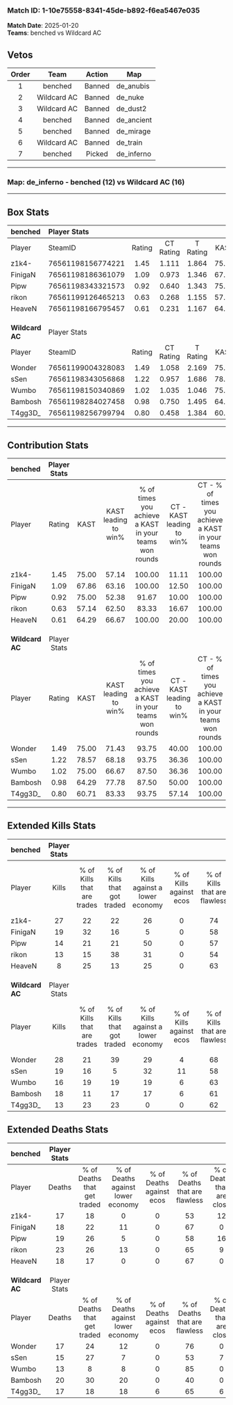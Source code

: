 ### Match ID: 1-10e75558-8341-45de-b892-f6ea5467e035  
**Match Date**: 2025-01-20  
**Teams**: benched vs Wildcard AC  

## Vetos  

| Order | Team | Action | Map |
| :---: | :--: | :----: | --- |
| 1 | benched | Banned | de_anubis |
| 2 | Wildcard AC | Banned | de_nuke |
| 3 | Wildcard AC | Banned | de_dust2 |
| 4 | benched | Banned | de_ancient |
| 5 | benched | Banned | de_mirage |
| 6 | Wildcard AC | Banned | de_train |
| 7 | benched | Picked | de_inferno |

---  

### **Map**: de_inferno - benched (12) vs Wildcard AC (16)  
---  

## Box Stats  

| **benched**     | Player Stats      |        |           |          |       |       |       |         |        |      |     |
| :- | :- | :-: | :-: | :-: | :-: | :-: | :-: | :-: | :-: | :-: | :-: |
| Player          | SteamID           | Rating | CT Rating | T Rating | KAST  |  ADR  | Kills | Assists | Deaths | K/D  | HS% |
| z1k4-           | 76561198156774221 |  1.45  |   1.111   |  1.864   | 75.00 | 96.4  |  27   |    6    |   17   | 1.59 | 33  |
| FinigaN         | 76561198186361079 |  1.09  |   0.973   |  1.346   | 67.86 | 81.6  |  19   |    9    |   18   | 1.06 | 47  |
| Pipw            | 76561198343321573 |  0.92  |   0.640   |  1.343   | 75.00 | 66.3  |  14   |    8    |   19   | 0.74 | 57  |
| rikon           | 76561199126465213 |  0.63  |   0.268   |  1.155   | 57.14 | 54.9  |  13   |    3    |   23   | 0.57 | 61  |
| HeaveN          | 76561198166795457 |  0.61  |   0.231   |  1.167   | 64.29 | 48.0  |   8   |    5    |   18   | 0.44 | 75  |
|                 |                   |        |           |          |       |       |       |         |        |      |     |
|                 |                   |        |           |          |       |       |       |         |        |      |     |
|                 |                   |        |           |          |       |       |       |         |        |      |     |
| **Wildcard AC** | Player Stats      |        |           |          |       |       |       |         |        |      |     |
| Player          | SteamID           | Rating | CT Rating | T Rating | KAST  |  ADR  | Kills | Assists | Deaths | K/D  | HS% |
| Wonder          | 76561199004328083 |  1.49  |   1.058   |  2.169   | 75.00 | 103.2 |  28   |    4    |   17   | 1.65 | 60  |
| sSen            | 76561198343056868 |  1.22  |   0.957   |  1.686   | 78.57 | 82.8  |  19   |    5    |   15   | 1.27 | 57  |
| Wumbo           | 76561198150340869 |  1.02  |   1.035   |  1.046   | 75.00 | 49.2  |  16   |    2    |   13   | 1.23 | 37  |
| Bambosh         | 76561198284027458 |  0.98  |   0.750   |  1.495   | 64.29 | 80.6  |  18   |    5    |   20   | 0.90 | 61  |
| T4gg3D_         | 76561198256799794 |  0.80  |   0.458   |  1.384   | 60.71 | 61.2  |  13   |    6    |   17   | 0.76 | 38  |
---  

## Contribution Stats  

| **benched**     | Player Stats |       |                      |                                                        |                           |                                                             |                          |                                                            |
| :- | :-: | :-: | :-: | :-: | :-: | :-: | :-: | :-: |
| Player          |    Rating    | KAST  | KAST leading to win% | % of times you achieve a KAST in your teams won rounds | CT - KAST leading to win% | CT - % of times you achieve a KAST in your teams won rounds | T - KAST leading to win% | T - % of times you achieve a KAST in your teams won rounds |
| z1k4-           |     1.45     | 75.00 |        57.14         |                         100.00                         |           11.11           |                           100.00                            |          91.67           |                           100.00                           |
| FinigaN         |     1.09     | 67.86 |        63.16         |                         100.00                         |           12.50           |                           100.00                            |          100.00          |                           100.00                           |
| Pipw            |     0.92     | 75.00 |        52.38         |                         91.67                          |           10.00           |                           100.00                            |          90.91           |                           90.91                            |
| rikon           |     0.63     | 57.14 |        62.50         |                         83.33                          |           16.67           |                           100.00                            |          90.00           |                           81.82                            |
| HeaveN          |     0.61     | 64.29 |        66.67         |                         100.00                         |           20.00           |                           100.00                            |          84.62           |                           100.00                           |
|                 |              |       |                      |                                                        |                           |                                                             |                          |                                                            |
|                 |              |       |                      |                                                        |                           |                                                             |                          |                                                            |
|                 |              |       |                      |                                                        |                           |                                                             |                          |                                                            |
| **Wildcard AC** | Player Stats |       |                      |                                                        |                           |                                                             |                          |                                                            |
| Player          |    Rating    | KAST  | KAST leading to win% | % of times you achieve a KAST in your teams won rounds | CT - KAST leading to win% | CT - % of times you achieve a KAST in your teams won rounds | T - KAST leading to win% | T - % of times you achieve a KAST in your teams won rounds |
| Wonder          |     1.49     | 75.00 |        71.43         |                         93.75                          |           40.00           |                           100.00                            |          100.00          |                           91.67                            |
| sSen            |     1.22     | 78.57 |        68.18         |                         93.75                          |           36.36           |                           100.00                            |          100.00          |                           91.67                            |
| Wumbo           |     1.02     | 75.00 |        66.67         |                         87.50                          |           36.36           |                           100.00                            |          100.00          |                           83.33                            |
| Bambosh         |     0.98     | 64.29 |        77.78         |                         87.50                          |           50.00           |                           100.00                            |          100.00          |                           83.33                            |
| T4gg3D_         |     0.80     | 60.71 |        83.33         |                         93.75                          |           57.14           |                           100.00                            |          100.00          |                           91.67                            |
---  

## Extended Kills Stats  

| **benched**     | Player Stats |                            |                            |                                    |                         |                              |                                 |                                       |                    |           |
| :- | :-: | :-: | :-: | :-: | :-: | :-: | :-: | :-: | :-: | :-: |
| Player          |    Kills     | % of Kills that are trades | % of Kills that got traded | % of Kills against a lower economy | % of Kills against ecos | % of Kills that are flawless | % of Kills that are close duels | % of Kills that are assisted by flash | Pistol Round Kills | AWP Kills |
| z1k4-           |      27      |             22             |             22             |                 26                 |            0            |              74              |                0                |                   7                   |         11         |     1     |
| FinigaN         |      19      |             32             |             16             |                 5                  |            0            |              58              |                0                |                   0                   |         0          |     3     |
| Pipw            |      14      |             21             |             21             |                 50                 |            0            |              57              |                0                |                  14                   |         0          |     1     |
| rikon           |      13      |             15             |             38             |                 31                 |            0            |              54              |               15                |                  15                   |         0          |     0     |
| HeaveN          |      8       |             25             |             13             |                 25                 |            0            |              63              |                0                |                  13                   |         0          |     0     |
|                 |              |                            |                            |                                    |                         |                              |                                 |                                       |                    |           |
|                 |              |                            |                            |                                    |                         |                              |                                 |                                       |                    |           |
|                 |              |                            |                            |                                    |                         |                              |                                 |                                       |                    |           |
| **Wildcard AC** | Player Stats |                            |                            |                                    |                         |                              |                                 |                                       |                    |           |
| Player          |    Kills     | % of Kills that are trades | % of Kills that got traded | % of Kills against a lower economy | % of Kills against ecos | % of Kills that are flawless | % of Kills that are close duels | % of Kills that are assisted by flash | Pistol Round Kills | AWP Kills |
| Wonder          |      28      |             21             |             39             |                 29                 |            4            |              68              |               11                |                   7                   |         0          |     0     |
| sSen            |      19      |             16             |             5              |                 32                 |           11            |              58              |                0                |                   5                   |         0          |     1     |
| Wumbo           |      16      |             19             |             19             |                 19                 |            6            |              63              |                6                |                   0                   |         8          |     1     |
| Bambosh         |      18      |             11             |             17             |                 17                 |            6            |              61              |               11                |                   6                   |         0          |     4     |
| T4gg3D_         |      13      |             23             |             23             |                 0                  |            0            |              62              |                8                |                   0                   |         0          |     0     |
## Extended Deaths Stats  

| **benched**     | Player Stats |                             |                                   |                          |                               |                            |                           |               |
| :- | :-: | :-: | :-: | :-: | :-: | :-: | :-: | :-: |
| Player          |    Deaths    | % of Deaths that get traded | % of Deaths against lower economy | % of Deaths against ecos | % of Deaths that are flawless | % of Deaths that are close | % of Deaths while blinded | Deaths to AWP |
| z1k4-           |      17      |             18              |                 0                 |            0             |              53               |             12             |             6             |       0       |
| FinigaN         |      18      |             22              |                11                 |            0             |              67               |             0              |             6             |       1       |
| Pipw            |      19      |             26              |                 5                 |            0             |              58               |             16             |             5             |       2       |
| rikon           |      23      |             26              |                13                 |            0             |              65               |             9              |             0             |       3       |
| HeaveN          |      18      |             17              |                 0                 |            0             |              67               |             0              |             6             |       2       |
|                 |              |                             |                                   |                          |                               |                            |                           |               |
|                 |              |                             |                                   |                          |                               |                            |                           |               |
|                 |              |                             |                                   |                          |                               |                            |                           |               |
| **Wildcard AC** | Player Stats |                             |                                   |                          |                               |                            |                           |               |
| Player          |    Deaths    | % of Deaths that get traded | % of Deaths against lower economy | % of Deaths against ecos | % of Deaths that are flawless | % of Deaths that are close | % of Deaths while blinded | Deaths to AWP |
| Wonder          |      17      |             24              |                12                 |            0             |              76               |             0              |             0             |       3       |
| sSen            |      15      |             27              |                 7                 |            0             |              53               |             7              |            13             |       1       |
| Wumbo           |      13      |              8              |                 8                 |            0             |              85               |             0              |            15             |       3       |
| Bambosh         |      20      |             30              |                20                 |            0             |              40               |             0              |             0             |       2       |
| T4gg3D_         |      17      |             18              |                18                 |            6             |              65               |             6              |            18             |       2       |
